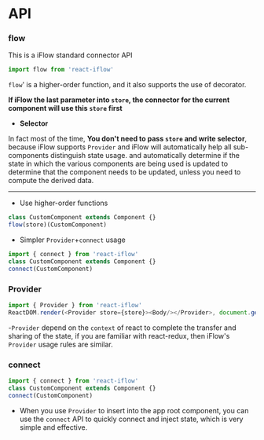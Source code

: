 # API

### flow
This is a iFlow standard connector API

```javascript
import flow from 'react-iflow'
```

`flow`' is a higher-order function, and it also supports the use of decorator.

**If iFlow the last parameter into `store`, the connector for the current component will use this `store` first** 

* **Selector**

In fact most of the time, **You don't need to pass `store` and write selector**, because iFlow supports `Provider` and iFlow will automatically help all sub-components distinguish state usage. and automatically determine if the state in which the various components are being used is updated to determine that the component needs to be updated, unless you need to compute the derived data.

---
- Use higher-order functions

```javascript
class CustomComponent extends Component {}
flow(store)(CustomComponent)
```

- Simpler `Provider`+`connect` usage

```javascript
import { connect } from 'react-iflow'
class CustomComponent extends Component {}
connect(CustomComponent)
```

### Provider
```javascript
import { Provider } from 'react-iflow'
ReactDOM.render(<Provider store={store}><Body/></Provider>, document.getElementById('app'))
```
-`Provider` depend on the `context` of react to complete the transfer and sharing of the state, if you are familiar with react-redux, then iFlow's `Provider` usage rules are similar.

### connect
```javascript
import { connect } from 'react-iflow'
class CustomComponent extends Component {}
connect(CustomComponent)
```
- When you use `Provider` to insert into the app root component, you can use the `connect` API to quickly connect and inject state, which is very simple and effective.
